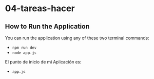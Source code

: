 # 04-tareas-hacer

## How to Run the Application

You can run the application using any of these two terminal commands:

- `npm run dev`
- `node app.js`

El punto de inicio de mi Aplicación es:

- `app.js`
